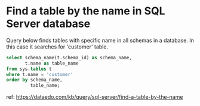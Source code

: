 # Find a table by the name in SQL Server database

Query below finds tables with specific name in all schemas in a database. In this case it searches for 'customer' table.


``` sql
select schema_name(t.schema_id) as schema_name,
       t.name as table_name
from sys.tables t
where t.name = 'customer'
order by schema_name,
         table_name;
```

ref: https://dataedo.com/kb/query/sql-server/find-a-table-by-the-name